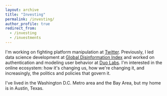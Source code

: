 ```yaml
---
layout: archive
title: "Investing"
permalink: /investing/
author_profile: true
redirect_from:
  - /investing
  - /investments
---
```


I'm working on fighting platform manipulation at [Twitter](https://twitter/com/). Previously, I led data science development at [Global Disinformation Index](https://disinformationindex.org/) and worked on authentication and modeling user behavior at [Duo Labs](https://duo.com/labs). I'm interested in the online ecosystem: how it's changing us, how we're changing it, and increasingly, the politics and policies that govern it.

I've lived in the Washington D.C. Metro area and the Bay Area, but my home is in Austin, Texas.
